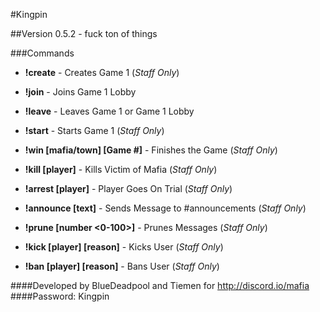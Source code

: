 #Kingpin

##Version 0.5.2 - fuck ton of things

###Commands

* **!create** - Creates Game 1 (*Staff Only*)
* **!join** - Joins Game 1 Lobby
* **!leave** - Leaves Game 1 or Game 1 Lobby
* **!start** - Starts Game 1 (*Staff Only*)
* **!win [mafia/town] [Game #]** - Finishes the Game (*Staff Only*)
* **!kill [player]** - Kills Victim of Mafia (*Staff Only*)
* **!arrest [player]** - Player Goes On Trial (*Staff Only*)


* **!announce [text]** - Sends Message to #announcements (*Staff Only*)
* **!prune [number <0-100>]** - Prunes Messages (*Staff Only*)
* **!kick [player] [reason]** - Kicks User (*Staff Only*)
* **!ban [player] [reason]** - Bans User (*Staff Only*)

####Developed by BlueDeadpool and Tiemen for http://discord.io/mafia
####Password: Kingpin
